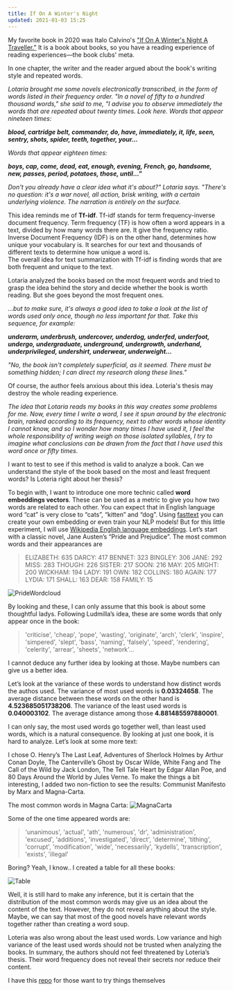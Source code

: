```yaml
---
title: If On A Winter's Night 
updated: 2021-01-03 15:25
---
```


My favorite book in 2020 was Italo Calvino's ["If On A Winter's Night A Traveller."](https://www.goodreads.com/book/show/374233.If_on_a_Winter_s_Night_a_Traveler) It is a book about books, so you have a reading experience of reading experiences—the book clubs' meta. 
 
In one chapter, the writer and the reader argued about the book's writing style and repeated words.  

_Lotaria brought me some novels electronically transcribed, in the form of words listed in their frequency order. "In a novel of fifty to a hundred thousand words," she said to me, "I advise you to observe immediately the words that are repeated about twenty times. Look here. Words that appear nineteen times:_

**_blood, cartridge belt, commander, do, have, immediately, it, life, seen, sentry, shots, spider, teeth, together, your..._**

_Words that appear eighteen times:_ 

**_boys, cap, come, dead, eat, enough, evening, French, go, handsome, new, passes, period, potatoes, those, until..."_**

_Don't you already have a clear idea what it's about?" Lotaria says. "There's no question: it's a war novel, all action, brisk writing, with a certain underlying violence. The narration is entirely on the surface._ 

This idea reminds me of  **Tf-idf**. 
Tf-idf stands for term frequency-inverse document frequency. Term frequency (TF) is how often a word appears in a text, divided by how many words there are.  It give the frequency ratio.  Inverse Document Frequency (IDF) is on the other hand, determines how unique your vocabulary is. It searches for our text and thousands of different texts to determine how unique a word is.  
The overall idea for text summarization with Tf-idf is finding words that are both frequent and unique to the text. 

Lotaria analyzed the books based on the most frequent words and tried to grasp the idea behind the story and decide whether the book is worth reading. But she goes beyond the most frequent ones.

_...but to make sure, it's always a good idea to take a look at the list of words used only once, though no less important for that. Take this sequence, for example:_

_**underarm, underbrush, undercover, underdog, underfed, underfoot, undergo, undergraduate, underground, undergrowth, underhand, underprivileged, undershirt, underwear, underweight...**_

_"No, the book isn't completely superficial, as it seemed. There must be something hidden; I can direct my research along these lines."_

Of course, the author feels anxious about this idea. Loteria's thesis may destroy the whole reading experience.

_The idea that Lotaria reads my books in this way creates some problems for me. Now, every time I write a word, I see it spun around by the electronic brain, ranked according to its frequency, next to other words whose identity I cannot know, and so I wonder how many times I have used it, I feel the whole responsibility of writing weigh on those isolated syllables, I try to imagine what conclusions can be drawn from the fact that I have used this word once or fifty times._

I want to test to see if this method is valid to analyze a book. Can we understand the style of the book based on the most and least frequent words? Is Loteria right about her thesis?

To begin with, I want to introduce one more technic called **word embeddings vectors**. These can be used as a metric to give you how two words are related to each other. You can expect that in English language word “cat” is very close to “cats”, “kitten” and “dog”.  Using [fasttext](https://fasttext.cc/) you can create your own embedding or even train your NLP models! But for this little experiment, I will use [Wikipedia English language embeddings](https://fasttext.cc/docs/en/pretrained-vectors.html). 
Let’s start with a classic novel, Jane Austen’s “Pride and Prejudice”. The most common words and their appearances are 

>ELIZABETH: 635 DARCY: 417 BENNET: 323 BINGLEY: 306 JANE: 292 MISS: 283 THOUGH: 226 SISTER: 217 SOON: 216 MAY: 205 MIGHT: 200 WICKHAM: 194 LADY: 191 OWN: 182 COLLINS: 180 AGAIN: 177 LYDIA: 171 SHALL: 163 DEAR: 158 FAMILY: 15

![PrideWordcloud](http://blog.zehrah.net/post_images/PrideWords.png)

By looking and these, I can only assume that this book is about some thoughtful ladys. Following Ludmilla’s idea, these are some words that only appear once in the book:

>'criticise', 'cheap', 'pope', 'wasting', 'originate', 'arch', 'clerk', 'inspire', 'simpered', 'slept', 'bass', 'naming', 'falsely', 'speed', 'rendering', 'celerity', 'arrear', 'sheets', 'network'...

I cannot deduce any further idea by looking at those. Maybe numbers can give us a better idea. 

Let’s look at the variance of these words to understand how distinct words the authos used. 
The variance of most used words is **0.03324658**. The average distance between these words on the other hand is **4.523685051738206**. 
The variance of the least used words is **0.040003102**. The average distance among those **4.881485597880001**. 

I can only say, the most used words go together well, than least used words, which is a natural consequence. By looking at just one book, it is hard to analyze. Let’s look at some more text:

I chose O. Henry’s The Last Leaf, Adventures of Sherlock Holmes by Arthur Conan Doyle, The Canterville’s Ghost by Oscar Wilde, White Fang and The Call of the Wild by Jack London, The Tell Tale Heart by Edgar Allan Poe, and 80 Days Around the World by Jules Verne. 
To make the things a bit interesting, I added two non-fiction to see the results: Communist Manifesto by Marx and Magna-Carta. 

The most common words in Magna Carta:
![MagnaCarta](http://blog.zehrah.net/post_images/magna.png)

Some of the one time appeared words are:
>'unanimous', 'actual', 'ath', 'numerous', 'dr', 'administration', 'excused', 'additions', 'investigated', 'direct', 'determine', 'tithing', 'corrupt', 'modification', 'wide', 'necessarily', 'kydells', 'transcription', 'exists', 'illegal'

Boring? Yeah, I know..
I created a table for all these books: 

![Table](http://blog.zehrah.net/post_images/tablebooks.png)


Well, it is still hard to make any inference, but it is certain that the distribution of the most common words may give us an idea about the content of the text. However, they do not reveal anything about the style. Maybe, we can say that most of the good novels have relevant words together rather than creating a word soup. 

Loteria was also wrong about the least used words. Low variance and high variance of the least used words should not be trusted when analyzing the books. 
In summary, the authors should not feel threatened by Loteria’s thesis. Their word frequency does not reveal their secrets nor reduce their content. 

I have this [repo](https://github.com/zehrahayirci/IfOnAWintersNightATraveler) for those want to try things themselves

